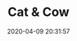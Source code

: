---
date: "2020-04-09 20:31:57"
title: "Cat & Cow"
address: "49 Clovelly Road, Randwick, NSW 2031"
city: "Sydney"
voucher_link: "https://catandcowcoffee.square.site/"
delivery_link: "https://catandcowcoffee.square.site/"
image: "https://i0.wp.com/catandcow.coffee/wp-content/uploads/2020/01/07D26D42-71BD-4ECD-A3C4-67631A525353.jpeg?w=750&ssl=1"
---